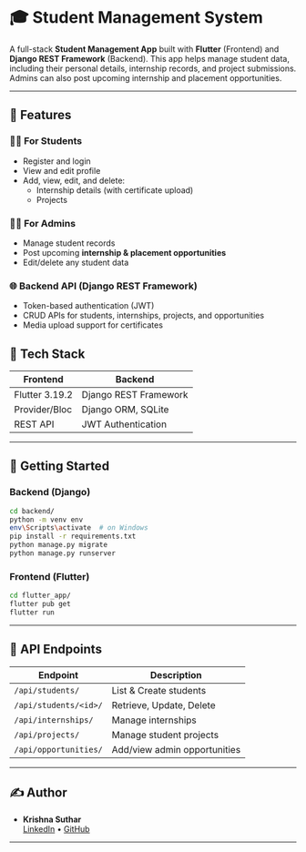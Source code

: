 # 🎓 Student Management System

A full-stack **Student Management App** built with **Flutter** (Frontend) and **Django REST Framework** (Backend). This app helps manage student data, including their personal details, internship records, and project submissions. Admins can also post upcoming internship and placement opportunities.

---

## 📱 Features

### 👨‍🏫 For Students

- Register and login
- View and edit profile
- Add, view, edit, and delete:
  - Internship details (with certificate upload)
  - Projects

### 🧑‍💼 For Admins

- Manage student records
- Post upcoming **internship & placement opportunities**
- Edit/delete any student data

### 🌐 Backend API (Django REST Framework)

- Token-based authentication (JWT)
- CRUD APIs for students, internships, projects, and opportunities
- Media upload support for certificates

## 💠 Tech Stack

| Frontend       | Backend               |
| -------------- | --------------------- |
| Flutter 3.19.2 | Django REST Framework |
| Provider/Bloc  | Django ORM, SQLite    |
| REST API       | JWT Authentication    |

---

## 🚀 Getting Started

### Backend (Django)

```bash
cd backend/
python -m venv env
env\Scripts\activate  # on Windows
pip install -r requirements.txt
python manage.py migrate
python manage.py runserver
```

### Frontend (Flutter)

```bash
cd flutter_app/
flutter pub get
flutter run
```

---

## 🧪 API Endpoints

| Endpoint              | Description                  |
| --------------------- | ---------------------------- |
| `/api/students/`      | List & Create students       |
| `/api/students/<id>/` | Retrieve, Update, Delete     |
| `/api/internships/`   | Manage internships           |
| `/api/projects/`      | Manage student projects      |
| `/api/opportunities/` | Add/view admin opportunities |

---

## ✍️ Author

- **Krishna Suthar**\
  [LinkedIn](https://www.linkedin.com/in/krishana-suthar/) • [GitHub](https://github.com/123krissh)

---
